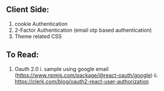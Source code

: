 ## Client Side:

1. cookie Authentication
2. 2-Factor Authentication (email otp based authentication)
3. Theme related CSS

## To Read:

1. Oauth 2.0
   i. sample using google email (https://www.npmjs.com/package/@react-oauth/google)
   ii. https://clerk.com/blog/oauth2-react-user-authorization
